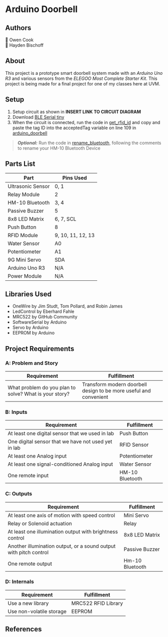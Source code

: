 # Arduino Doorbell
## Authors
👤 Owen Cook  
👤 Hayden Bischoff

## About
This project is a prototype smart doorbell system made with an _Arduino Uno R3_ and various sensors from the _ELEGOO Most Complete Starter Kit_. This project is being made for a final project for one of my classes here at UVM.

## Setup
1. Setup circuit as shown in **INSERT LINK TO CIRCUIT DIAGRAM**
2. Download [BLE Serial tiny](https://apps.apple.com/us/app/ble-serial-tiny/id1607862132)
3. When the circuit is connected, run the code in [get_rfid_id](https://github.com/owncook/Arduino-Doorbell/blob/main/get_rfid_id/get_rfid_id.ino) and copy and paste the tag ID into the acceptedTag variable on line 109 in [arduino_doorbell](https://github.com/owncook/Arduino-Doorbell/blob/7d867f3024a8e6fcdeb75cd9113df0d4b9efdf85/arduino_doorbell/arduino_doorbell.ino#L109) 

> **_Optional:_** Run the code in [rename_bluetooth](https://github.com/owncook/Arduino-Doorbell/blob/main/rename_bluetooth/rename_bluetooth.ino), following the comments to rename your HM-10 Bluetooth Device

## Parts List
|        Part       | Pins Used |
| ----------------- | --------- |
| Ultrasonic Sensor | 0, 1 |
| Relay Module      | 2 |
| HM-10 Bluetooth   | 3, 4 |
| Passive Buzzer    | 5 |
| 8x8 LED Matrix    | 6, 7, SCL |
| Push Button       | 8 |
| RFID Module       | 9, 10, 11, 12, 13 |
| Water Sensor      | A0 |
| Potentiometer     | A1 |
| 9G Mini Servo     | SDA |
| Arduino Uno R3    | N/A |
| Power Module      | N/A |

## Libraries Used  
- OneWire by Jim Studt, Tom Pollard, and Robin James
- LedControl by Eberhard Fahle
- MRC522 by GitHub Community
- SoftwareSerial by Arduino
- Servo by Arduino
- EEPROM by Arduino

## Project Requirements

### A: Problem and Story
| Requirement | Fulfillment |
|-------------|-------------|
| What problem do you plan to solve? What is your story? | Transform modern doorbell design to be more useful and convenient |

### B: Inputs
| Requirement | Fulfillment |
|-------------|-------------|
| At least one digital sensor that we used in lab | Push Button |
| One digital sensor that we have not used yet in lab | RFID Sensor |
| At least one Analog input | Potentiometer |
| At least one signal-conditioned Analog input  | Water Sensor |
| One remote input | HM-10 Bluetooth |

### C: Outputs
| Requirement | Fulfillment |
|-------------|-------------|
| At least one axis of motion with speed control | Mini Servo |
| Relay or Solenoid actuation | Relay |
| At least one illumination output with brightness control | 8x8 LED Matrix |
| Another illumination output, or a sound output with pitch control | Passive Buzzer |
| One remote output | Hm-10 Bluetooth |

### D: Internals
| Requirement | Fulfillment |
|-------------|-------------|
| Use a new library | MRC522 RFID Library |
| Use non-volatile storage | EEPROM |

## References
